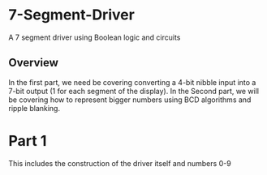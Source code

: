# 7-Segment-Driver
A 7 segment driver using Boolean logic and circuits 
## Overview
In the first part, we need be covering converting a 4-bit nibble input into a 7-bit output (1 for each segment of the display).
In the Second part, we will be covering how to represent bigger numbers using BCD algorithms and ripple blanking.

# Part 1
This includes the construction of the driver itself and numbers 0-9

